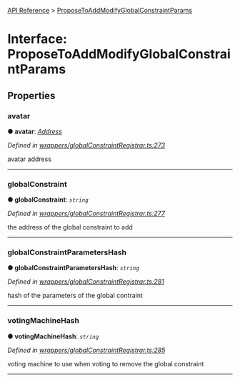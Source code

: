 [API Reference](../README.md) > [ProposeToAddModifyGlobalConstraintParams](../interfaces/ProposeToAddModifyGlobalConstraintParams.md)



# Interface: ProposeToAddModifyGlobalConstraintParams


## Properties
<a id="avatar"></a>

###  avatar

**●  avatar**:  *[Address](../#Address)* 

*Defined in [wrappers/globalConstraintRegistrar.ts:273](https://github.com/daostack/arc.js/blob/f343aa24/lib/wrappers/globalConstraintRegistrar.ts#L273)*



avatar address




___

<a id="globalConstraint"></a>

###  globalConstraint

**●  globalConstraint**:  *`string`* 

*Defined in [wrappers/globalConstraintRegistrar.ts:277](https://github.com/daostack/arc.js/blob/f343aa24/lib/wrappers/globalConstraintRegistrar.ts#L277)*



the address of the global constraint to add




___

<a id="globalConstraintParametersHash"></a>

###  globalConstraintParametersHash

**●  globalConstraintParametersHash**:  *`string`* 

*Defined in [wrappers/globalConstraintRegistrar.ts:281](https://github.com/daostack/arc.js/blob/f343aa24/lib/wrappers/globalConstraintRegistrar.ts#L281)*



hash of the parameters of the global contraint




___

<a id="votingMachineHash"></a>

###  votingMachineHash

**●  votingMachineHash**:  *`string`* 

*Defined in [wrappers/globalConstraintRegistrar.ts:285](https://github.com/daostack/arc.js/blob/f343aa24/lib/wrappers/globalConstraintRegistrar.ts#L285)*



voting machine to use when voting to remove the global constraint




___


